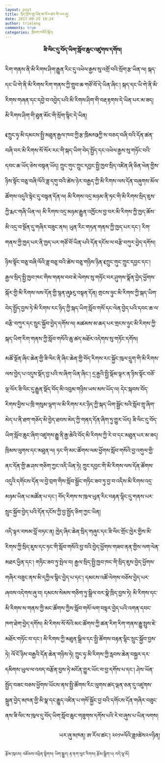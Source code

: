 ```yaml
---
layout: post
title: སྲིད་གྲོས་ཨུ་ཡོན་ཨ་རོལ་ཚང་གི་ཡར་ཞུ།
date: 2017-09-25 19:24
author: trimleng
comments: true
categories: ཁྲིམས་བཟོའི་སྐོར།
---
```

<p align="center"><span style="color: #000000; font-size: large;"><strong>ཟི་ལིང་དུ་བོད་ཡིག་སློབ་ཆུང་འཛུ<wbr>གས་དགོས།</strong></span></p>
<p align="left"><span style="color: #000000; font-size: large;">
རིག་གནས་ནི་མི་རིགས་ཤིག་རྒྱུན་<wbr>རིང་དུ་འཕེལ་རྒྱས་སུ་འགྲོ་བའི་<wbr>སྲོག་རྩ་ཡིན་ལ། སྐད་དང་ཡི་གེ་ནི་མི་རིགས་རིག་<wbr>གནས་ཀྱི་གྲུབ་ཆ་གཙོ་བོ་དེ་ཡིན་<wbr>ཞིང་། སྐད་དང་ཡི་གེ་ནི་མི་རིགས་གཞན་<wbr>དང་དབྱེ་བ་འབྱེད་པའི་མི་རིགས་ཤི<wbr>ག་གི་བརྡ་རྟགས་དེ་ཡིན་པར་མ་ཟད། མི་རིགས་ཤིག་གི་ཐུན་མོང་གི་སྲོ<wbr>ག་སྙིང་དེ་ཡིན།</span>

<p align="left"><!--more--></p>
<p align="left"><span style="color: #000000; font-size: large;">《ཀྲུང་ཧྭ་མི་དམངས་སྤྱི་མཐུན་རྒྱ<wbr>ལ་ཁབ་ཀྱི་རྩ་ཁྲིམས》ཀྱི་ས་བཅད་<wbr>བཞི་བའི་དོན་ཚན་བཞི་བར་མི་རིགས་<wbr>སོ་སོར་རང་གི་སྐད་ཡིག་བེད་སྤྱོ<wbr>ད་དང་འཕེལ་རྒྱས་སུ་གཏོང་བའི་<wbr>དབང་ཆ་ཡོད་ཅེས་བསྟན་ཡོད། ཀྲུང་གུང་ཀྲུང་དབྱང་སྤྱི་ཁྱབ་སྲི<wbr>ད་འཛིན་ཞི་ཅིན་ཕེན་གྱིས་ཉིས་སྟོ<wbr>ང་བཅུ་བཞི་ལོའི་ཟླ་དགུ་བའི་ཚེས་<wbr>ཉེར་བརྒྱད་ཀྱི་མི་རིགས་ལས་དོན་<wbr>བཞུགས་མོལ་ཚོགས་འདུའི་སྟེང་དུ་<wbr>བསྟན་དོན་ལ། མི་རིགས་འདྲ་མཉམ་ནི་ཏང་གི་མི་རི<wbr>གས་སྲིད་ཇུས་ཀྱི་རྨང་གཞི་ཡིན་ལ། མི་རིགས་འདྲ་མཉམ་རྒྱུན་འཁྱོངས་<wbr>བྱ་བར་མི་རིགས་ཀྱི་ཁྱད་ཆོས་མི་<wbr>འདྲ་བ་སྔོན་དུ་གཞིར་བཟུང་ནས། ཡུན་རིང་གཏན་གནས་ཀྱི་ཁྱད་པར་དང་<wbr>། རིག་གནས་ཀྱི་ཁྱད་པར་ནི་ཁྱད་པར་<wbr>གཙོ་བོ་ཡིན་པའི་དོན་དངོས་ལ་བརྩི<wbr>་བཀུར་བྱེད་དགོས།</span></p>
<p align="left"><span style="color: #000000; font-size: large;">ཉིས་སྟོང་བཅུ་བཞི་ལོའི་ཟླ་བཅུ་<wbr>བའི་ཚེས་བཅུ་གཉིས་ཉིན་《ཀྲུང་གུ<wbr>ང་ཀྲུང་དབྱང་དང་། རྒྱལ་སྲིད་སྤྱི་ཁྱབ་ཁང་གིས་གནས་<wbr>བབ་ཇེ་ལེགས་སུ་གཏོང་བར་ཤུགས་སྣོ<wbr>ན་བྱེད་ཕྱོགས་སྐོར་གྱི་མི་རིགས་<wbr>ལས་དོན་གྱི་སྙན་ཞུ》རུ་བསྟན་དོན། གྲངས་ཉུང་མི་རིགས་ཀྱི་སྐད་ཡིག་<wbr>བེད་སྤྱོད་བྱས་ཏེ་མི་རིགས་རང་ཉི<wbr>ད་ཀྱི་སྐད་ཡིག་སློབ་གསོ་དང་ལེན་<wbr>བྱེད་པའི་དབང་ཆ་ལ་བརྩི་བཀུར་དང་<wbr>སྲུང་སྐྱོབ་བྱེད་དགོས་ལ། མཚམས་མ་ཆད་པར་གྲངས་ཉུང་མི་རིགས་<wbr>ཀྱི་སྐད་ཡིག་རིག་གནས་ཀྱི་སློབ་<wbr>གསོའི་ཆུ་ཚད་མཐོར་འདེགས་སུ་གཏོ<wbr>ང་དགོས།</span></p>
<p align="left"><span style="color: #000000; font-size: large;">མཚོ་སྔོན་ཞིང་ཆེན་གྱི་ཟི་ལིང་ནི<wbr>་ཞིང་ཆེན་གྱི་བོད་རིགས་རང་སྐྱོ<wbr>ང་ཁུལ་དྲུག་གི་མི་རིགས་ལས་བྱེད་<wbr>པ་འདུས་སྡོད་བྱ་པའི་ས་ཞིག་ཡིན་<wbr>ཞིང་། དྲ་རྒྱའི་སྤྱི་སྡོམ་ལྟར་ན་ཉིས་<wbr>སྟོང་བཅོ་ལྔ་ལོར་ཟི་ལིང་དུ་རྒྱུ<wbr>ན་སྡོད་བོད་མི་འབུམ་གཉིས་ཡས་མས་<wbr>ཡོད་ལ། དེང་སྐབས་བོད་རིགས་བྱིས་པ་ཁྲི་<wbr>གསུམ་ལྷག་ལ་མི་རིགས་རང་ཉིད་ཀྱི་<wbr>སྐད་ཡིག་སྦྱོང་སའི་སློབ་གྲྭ་ཞི<wbr>ག་མེད་པ་ནི་ཐག་གཅོད་མི་བྱེད་<wbr>ཐབས་མེད་ཀྱི་གནད་དོན་ཞིག་ཏུ་གྱུ<wbr>ར་ཡོད། ཟི་ལིང་དུ་བོད་ཡིག་སློབ་ཆུང་ཞི<wbr>ག་འཛུགས་རྒྱུ་ནི་རྒྱ་ཆེའི་བོད་<wbr>མི་རིགས་ཀྱི་རེ་བ་དང་མཐུན་པར་མ་<wbr>ཟད། ཁྲིམས་ལུགས་དང་མཐུན་ལ། ཏང་གི་མང་ཚོགས་ལམ་ཕྱོགས་སློབ་<wbr>གསོའི་བྱ་འགུལ་གྱི་ནང་དོན་གྱི་<wbr>ཆ་ཤས་གཅིག་ཀྱང་འདི་ཡིན་ཏེ། ཀྲུང་དབྱང་གི་མི་རིགས་ལས་དོན་ཚོ<wbr>གས་འདུའི་དགོངས་དོན་ལ་བྱེ་བྲག་<wbr>གིས་སློབ་སྦྱོང་གཏིང་ཟབ་ཏུ་བྱ་<wbr>བ་འདིས་མི་རིགས་འདྲ་མཉམ་ཡིན་པ་<wbr>མཚོན་པ་དང་། བོད་རིགས་ས་ཁུལ་ཡུན་རིང་བརྟན་ལྷི<wbr>ང་དུ་གནས་པར་སྲུང་སྐྱོབ་བྱེད་<wbr>པའི་དོན་དངོས་ཀྱི་བྱ་སྤྱོད་ཅིག་<wbr>ཀྱང་ཡིན།</span></p>
<p align="left"><span style="color: #000000; font-size: large;">འདི་ལྟར་བསམ་བློ་བཏང་ན། ཁྱེད་ཞིང་ཆེན་སྲིད་གཞུང་དང་ཟི་<wbr>ལིང་གྲོང་ཁྱེར་གྱིས་མི་རིགས་ཀྱི<wbr>་སྲིད་ཇུས་དང་ཏང་གི་སློབ་གསོའི་<wbr>བྱ་བའི་བྱེད་ཕྱོགས་གཟབ་ནན་གྱིས་<wbr>ལག་ལེན་མཐར་ཕྱིན་དང་། གཏིང་ཟབ་ཏུ་སྤེལ་བ། རྒྱལ་སྲིད་སྤྱི་ཁྱབ་ཁང་གི་སྲིད་<wbr>ཇུས་བྱེད་ཕྱོགས་གཞིར་བཟུང་ནས་མི<wbr>་དཀྱིལ་སྙིང་བྱེད་པ་དང་། དམངས་འཚོ་ལེགས་བཅོས་བྱེད་པར་<wbr>ཞབས་འདེགས་ཞུ་བ། དམངས་སེམས་གཅིག་ཏུ་སྒྲིལ་བར་སྣེ<wbr>་ཁྲིད་བྱས་ཏེ། མི་རིགས་དང་མི་རིགས་ས་གནས་ཀྱི་<wbr>མང་ཚོགས་ཀྱིས་སློབ་གསོ་ལག་བསྟར་<wbr>བྱེད་པའི་འགན་དབང་ཁག་ཐེག་བྱེད་<wbr>དགོས། མི་རིགས་སོ་སོའི་མང་ཚོགས་ཀྱི་<wbr>ཚན་རིག་རིག་གནས་རྒྱུ་སྤུས་ཇེ་<wbr>མཐོར་གཏོང་བ་དང་། མི་རིགས་ཀྱི་མཐུན་སྒྲིལ་དང་སྤྱི<wbr>་ཚོགས་བརྟན་ལྷིང་སྲུང་སྐྱོབ་བྱ<wbr>ས་ཏེ། ལོ་ངོ་ཉིས་བརྒྱའི་དོན་ཆེན་གཉིས་<wbr>ཏེ། ཀྲུང་ཧྭ་མི་རིགས་ཀྱི་རླབས་ཆེན་<wbr>བསྐྱར་དར་དམིགས་ཡུལ་ལ་འབད་བརྩོ<wbr>ན་བྱས་ཏེ་མངོན་གྱུར་ཡོང་བ་བྱ་<wbr>དགོས་པ་དང་། ཤེས་ཡོན་སྤྱོད་བཟང་བཅས་ཕྱོགས་ཡོ<wbr>ངས་ནས་སྤྱི་ཚོགས་རིང་ལུགས་ཚད་ལྡ<wbr>ན་ཅན་དུ་འཛུགས་སྐྲུན་བྱེད་མཁན་<wbr>གྱི་མི་སྣ་དང་རྒྱུད་འཛིན་པ་གསོ་<wbr>སྐྱོང་བྱ་བའི་དགོངས་དོན་གཞིར་<wbr>བཟུང་ནས་ཟི་ལིང་ས་ཁུལ་དུ་བོད་ཡི<wbr>ག་སློབ་ཆུང་གཟུགས་དགོས་པའི་རེ་<wbr>བ་ཞུས་པ་ཡིན་ལགས།</span></p>

<p align="right"><span style="color: #000000; font-size: large;">ཡར་ཞུ་མཁན། ཨ་རོལ་ཚང་།
༢༠༡༦ལོའི་ཟླ༡ཚེས༢༧ཉིན།</span>

རྩོམ་ཁུངས། འཇོམས་འཕྲིན་སྟེགས།
ཡིག་སྒྱུར། རྟ་ནག་ལུང་རིགས།
རྩོམ་སྒྲིག་པ། བདེ་ལྷ་མོ།
